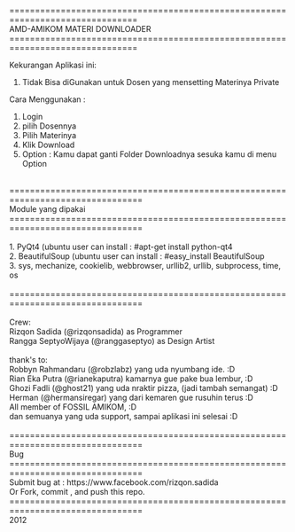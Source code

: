 ===============================================================================<br>
                          AMD-AMIKOM MATERI DOWNLOADER <br>
===============================================================================<br>

Kekurangan Aplikasi ini: <br>
1. Tidak Bisa diGunakan untuk Dosen yang mensetting Materinya Private <br>

Cara Menggunakan : <br>
1. Login <br>
2. pilih Dosennya <br>
3. Pilih Materinya <br>
4. Klik Download <br>
5. Option : Kamu dapat ganti Folder Downloadnya sesuka kamu di menu Option <br>
<br>
================================================================================ <br>
Module yang dipakai <br>
================================================================================ <br>
<br>
1. PyQt4 (ubuntu user can install : #apt-get install python-qt4 <br>
2. BeautifulSoup (ubuntu user can install : #easy_install BeautifulSoup <br>
3. sys, mechanize, cookielib, webbrowser, urllib2, urllib, subprocess, time, os <br>
<br>
================================================================================ <br>
<br>
Crew: <br>
Rizqon Sadida (@rizqonsadida) as Programmer <br>
Rangga SeptyoWijaya (@ranggaseptyo) as Design Artist <br>
<br>
thank's to: <br>
Robbyn Rahmandaru (@robzlabz) yang uda nyumbang ide. :D <br>
Rian Eka Putra (@rianekaputra) kamarnya gue pake bua lembur, :D <br>
Ghozi Fadli (@ghost21) yang uda nraktir pizza, (jadi tambah semangat) :D <br>
Herman (@hermansiregar) yang dari kemaren gue rusuhin terus :D <br>
All member of FOSSIL AMIKOM, :D <br>
dan semuanya yang uda support, sampai aplikasi ini selesai :D <br> 
<br>
================================================================================ <br>
Bug <br>
================================================================================ <br>
Submit bug at : https://www.facebook.com/rizqon.sadida <br>
Or Fork, commit , and push this repo.<br>
================================================================================ <br>
2012 

